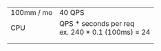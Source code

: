 
|            |                                                      |
| ---------- | ---------------------------------------------------- |
| 100mm / mo | 40 QPS                                               |
| CPU        | QPS \* seconds per req<br>ex. 240 * 0.1 (100ms) = 24 |
|            |                                                      |
|            |                                                      |
